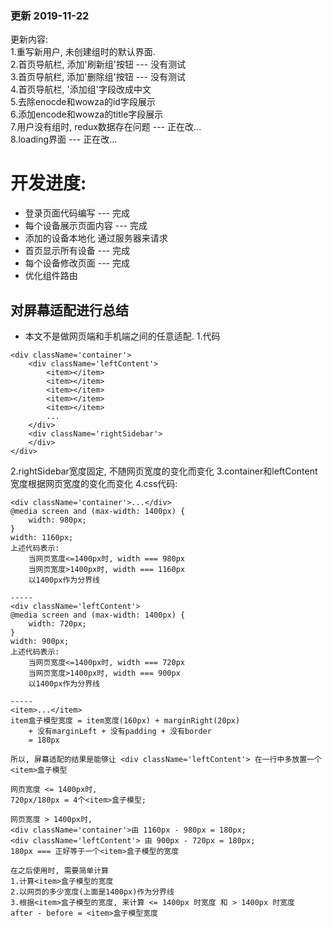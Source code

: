 ### 更新 2019-11-22
更新内容:       
1.重写新用户, 未创建组时的默认界面.        
2.首页导航栏, 添加'刷新组'按钮 --- 没有测试     
3.首页导航栏, 添加'删除组'按钮 --- 没有测试         
4.首页导航栏, '添加组'字段改成中文        
5.去除enocde和wowza的id字段展示     
6.添加encode和wowza的title字段展示      
7.用户没有组时, redux数据存在问题 --- 正在改...        
8.loading界面 --- 正在改...      


# 开发进度:
* 登录页面代码编写 --- 完成
* 每个设备展示页面内容 --- 完成
* 添加的设备本地化 通过服务器来请求
* 首页显示所有设备 --- 完成
* 每个设备修改页面 --- 完成
* 优化组件路由


## 对屏幕适配进行总结
* 本文不是做网页端和手机端之间的任意适配.
1.代码
```
<div className='container'>
    <div className='leftContent'>
        <item></item>
        <item></item>
        <item></item>
        <item></item>
        <item></item>
        ...
    </div>
    <div className='rightSidebar'>
    </div>  
</div>
```

2.rightSidebar宽度固定, 不随网页宽度的变化而变化
3.container和leftContent宽度根据网页宽度的变化而变化
4.css代码:
```
<div className='container'>...</div>
@media screen and (max-width: 1400px) {
    width: 980px;
}
width: 1160px;
上述代码表示: 
    当网页宽度<=1400px时, width === 980px
    当网页宽度>1400px时, width === 1160px
    以1400px作为分界线

-----
<div className='leftContent'>    
@media screen and (max-width: 1400px) {
    width: 720px;
}    
width: 900px;
上述代码表示:
    当网页宽度<=1400px时, width === 720px
    当网页宽度>1400px时, width === 900px
    以1400px作为分界线
    
-----    
<item>...</item>
item盒子模型宽度 = item宽度(160px) + marginRight(20px) 
    + 没有marginLeft + 没有padding + 没有border
    = 180px

所以, 屏幕适配的结果是能够让 <div className='leftContent'> 在一行中多放置一个<item>盒子模型

网页宽度 <= 1400px时,
720px/180px = 4个<item>盒子模型;

网页宽度 > 1400px时,
<div className='container'>由 1160px - 980px = 180px;
<div className='leftContent'> 由 900px - 720px = 180px;
180px === 正好等于一个<item>盒子模型的宽度               

在之后使用时, 需要简单计算
1.计算<item>盒子模型的宽度
2.以网页的多少宽度(上面是1400px)作为分界线
3.根据<item>盒子模型的宽度, 来计算 <= 1400px 时宽度 和 > 1400px 时宽度
after - before = <item>盒子模型宽度
```